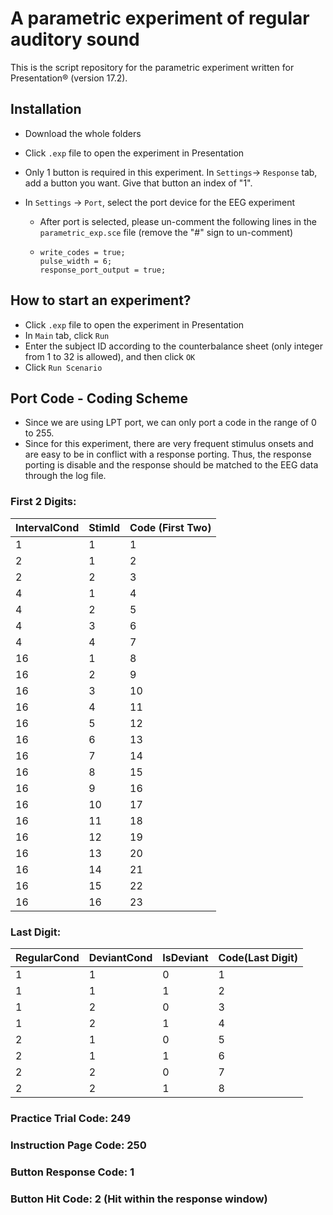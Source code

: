 # A parametric experiment of regular auditory sound

This is the script repository for the parametric experiment written for Presentation® (version 17.2).



## Installation

- Download the whole folders

- Click `.exp` file to open the experiment in Presentation 

- Only 1 button is required in this experiment. In `Settings`-> `Response` tab, add a button you want. Give that button an index of "1".

- In `Settings` -> `Port`, select the port device for the EEG experiment

  - After port is selected, please un-comment the following lines in the `parametric_exp.sce` file (remove the "#" sign to un-comment)

  - ```
    write_codes = true; 
    pulse_width = 6; 
    response_port_output = true;
    ```



## How to start an experiment?

- Click `.exp` file to open the experiment in Presentation 
- In `Main` tab, click `Run`
- Enter the subject ID according to the counterbalance sheet (only integer from 1 to 32 is allowed), and then click `OK`
- Click `Run Scenario`



## Port Code - Coding Scheme

- Since we are using LPT port, we can only port a code in the range of 0 to 255.
- Since for this experiment, there are very frequent stimulus onsets and are easy to be in conflict with a response porting. Thus, the response porting is disable and the response should be matched to the EEG data through the log file.

### First 2 Digits:

| IntervalCond | StimId | Code (First Two) |
| ------------ | ------ | ---------------- |
| 1            | 1      | 1                |
| 2            | 1      | 2                |
| 2            | 2      | 3                |
| 4            | 1      | 4                |
| 4            | 2      | 5                |
| 4            | 3      | 6                |
| 4            | 4      | 7                |
| 16           | 1      | 8                |
| 16           | 2      | 9                |
| 16           | 3      | 10               |
| 16           | 4      | 11               |
| 16           | 5      | 12               |
| 16           | 6      | 13               |
| 16           | 7      | 14               |
| 16           | 8      | 15               |
| 16           | 9      | 16               |
| 16           | 10     | 17               |
| 16           | 11     | 18               |
| 16           | 12     | 19               |
| 16           | 13     | 20               |
| 16           | 14     | 21               |
| 16           | 15     | 22               |
| 16           | 16     | 23               |

### Last Digit:

| RegularCond | DeviantCond | IsDeviant | Code(Last Digit) |
| ----------- | ----------- | --------- | ---------------- |
| 1           | 1           | 0         | 1                |
| 1           | 1           | 1         | 2                |
| 1           | 2           | 0         | 3                |
| 1           | 2           | 1         | 4                |
| 2           | 1           | 0         | 5                |
| 2           | 1           | 1         | 6                |
| 2           | 2           | 0         | 7                |
| 2           | 2           | 1         | 8                |



### Practice Trial Code: 249

### Instruction Page Code: 250

### Button Response Code: 1

### Button Hit Code: 2 (Hit within the response window)

### 